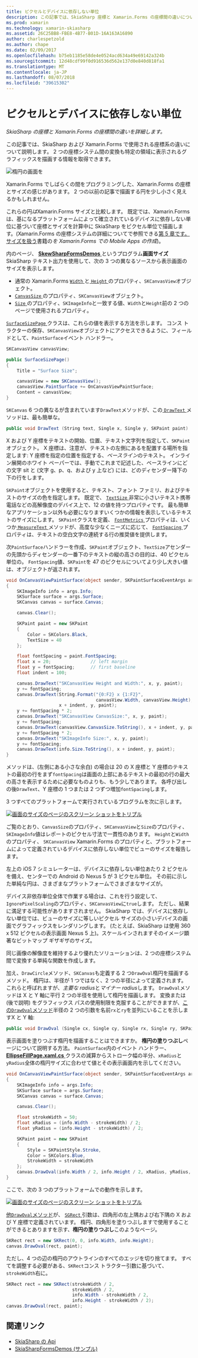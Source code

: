 ```yaml
---
title: ピクセルとデバイスに依存しない単位
description: この記事では、SkiaSharp 座標と Xamarin.Forms の座標間の違いについて説明し、サンプル コードを示します。
ms.prod: xamarin
ms.technology: xamarin-skiasharp
ms.assetid: 26C25BB8-FBE8-4B77-B01D-16A163A16890
author: charlespetzold
ms.author: chape
ms.date: 02/09/2017
ms.openlocfilehash: b75eb1185e58de4e0524acd634a49e69142a324b
ms.sourcegitcommit: 12d48cdf99f0d916536d562e137d0e840d818fa1
ms.translationtype: MT
ms.contentlocale: ja-JP
ms.lasthandoff: 08/07/2018
ms.locfileid: "39615302"
---
```

# <a name="pixels-and-device-independent-units"></a>ピクセルとデバイスに依存しない単位

_SkiaSharp の座標と Xamarin.Forms の座標間の違いを詳細します。_

この記事では、SkiaSharp および Xamarin.Forms で使用される座標系の違いについて説明します。 2 つの座標システム間の変換も特定の領域に表示されるグラフィックスを描画する情報を取得できます。

![](pixels-images/screenfillexample.png "楕円の画面を")

Xamarin.Forms でしばらくの間をプログラミングした、Xamarin.Forms の座標とサイズの感じがあります。 2 つの以前の記事で描画する円を少し小さく見えるかもしれません。

これらの円*は*Xamarin.Forms サイズと比較します。 既定では、Xamarin.Forms は、基になるプラットフォームによって確立されているデバイスに依存しない単位に基づいて座標とサイズを計算中に SkiaSharp をピクセル単位で描画します。(Xamarin.Forms の座標システムの詳細についてで参照できる[第 5 章です。サイズを扱う](~/xamarin-forms/creating-mobile-apps-xamarin-forms/summaries/chapter05.md)書籍の*を Xamarin.Forms での Mobile Apps の作成*)。

内のページ、 [ **SkewSharpFormsDemos** ](https://developer.xamarin.com/samples/xamarin-forms/SkiaSharpForms/Demos/)というプログラム**画面サイズ**SkiaSharp テキスト出力を使用して、次の 3 つの異なるソースから表示画面のサイズを表示します。

- 通常の Xamarin.Forms [ `Width` ](xref:Xamarin.Forms.VisualElement.Width)と[ `Height` ](xref:Xamarin.Forms.VisualElement.Height)のプロパティ、`SKCanvasView`オブジェクト。
- [ `CanvasSize` ](https://developer.xamarin.com/api/property/SkiaSharp.Views.Forms.SKCanvasView.CanvasSize/)のプロパティ、`SKCanvasView`オブジェクト。
- [ `Size` ](https://developer.xamarin.com/api/property/SkiaSharp.SKImageInfo.Size/)のプロパティ、`SKImageInfo`と一致する値、`Width`と`Height`前の 2 つのページで使用されるプロパティ。

[ `SurfaceSizePage` ](https://github.com/xamarin/xamarin-forms-samples/blob/master/SkiaSharpForms/Demos/Demos/SkiaSharpFormsDemos/Basics/SurfaceSizePage.cs)クラスは、これらの値を表示する方法を示します。 コンス トラクターの保存、`SKCanvasView`オブジェクトにアクセスできるように、フィールドとして、`PaintSurface`イベント ハンドラー。

```csharp
SKCanvasView canvasView;

public SurfaceSizePage()
{
    Title = "Surface Size";

    canvasView = new SKCanvasView();
    canvasView.PaintSurface += OnCanvasViewPaintSurface;
    Content = canvasView;
}
```

`SKCanvas` 6 つの異なるが含まれています`DrawText`メソッドが、この[ `DrawText` ](https://developer.xamarin.com/api/member/SkiaSharp.SKCanvas.DrawText/p/System.String/System.Single/System.Single/SkiaSharp.SKPaint/)メソッドは、最も簡単な。

```csharp
public void DrawText (String text, Single x, Single y, SKPaint paint)
```

X および Y 座標をテキストの開始、位置、テキスト文字列を指定して、`SKPaint`オブジェクト。 X 座標は、注意が、テキストの左側にあるを配置する場所を指定します: Y 座標を指定の位置を指定する、*ベースライン*のテキスト。 インライン展開のホワイト ペーパーでは、手動でこれまで記述した、ベースラインにどの文字 sit と (文字 g、p、q、および y 上など) には、どのディセンダー降下の下の行をします。

`SKPaint`オブジェクトを使用すると、テキスト、フォント ファミリ、およびテキストのサイズの色を指定します。 既定で、 [ `TextSize` ](https://developer.xamarin.com/api/property/SkiaSharp.SKPaint.TextSize/)非常に小さいテキスト携帯電話などの高解像度のデバイス上で、12 の値を持つプロパティです。 最も簡単なアプリケーション以外も必要になりますいくつかの情報を表示しているテキストのサイズにします。 `SKPaint`クラスを定義、 [ `FontMetrics` ](https://developer.xamarin.com/api/property/SkiaSharp.SKPaint.FontMetrics/)プロパティは、いくつか[ `MeasureText` ](https://developer.xamarin.com/api/member/SkiaSharp.SKPaint.MeasureText/p/System.String/)メソッドが、高度な少なくニーズに応じて、 [ `FontSpacing` ](https://developer.xamarin.com/api/property/SkiaSharp.SKPaint.FontSpacing/)プロパティは、テキストの空白文字の連続する行の推奨値を提供します。

次`PaintSurface`ハンドラーを作成、`SKPaint`オブジェクト、`TextSize`アセンダーの先頭からディセンダーの一番下のテキストの縦の高さの目的は、40 ピクセル単位の。 `FontSpacing`値、`SKPaint`を 47 のピクセルについてより少し大きい値は、オブジェクトが返されます。

```csharp
void OnCanvasViewPaintSurface(object sender, SKPaintSurfaceEventArgs args)
{
    SKImageInfo info = args.Info;
    SKSurface surface = args.Surface;
    SKCanvas canvas = surface.Canvas;

    canvas.Clear();

    SKPaint paint = new SKPaint
    {
        Color = SKColors.Black,
        TextSize = 40
    };

    float fontSpacing = paint.FontSpacing;
    float x = 20;               // left margin
    float y = fontSpacing;      // first baseline
    float indent = 100;

    canvas.DrawText("SKCanvasView Height and Width:", x, y, paint);
    y += fontSpacing;
    canvas.DrawText(String.Format("{0:F2} x {1:F2}",
                                  canvasView.Width, canvasView.Height),
                    x + indent, y, paint);
    y += fontSpacing * 2;
    canvas.DrawText("SKCanvasView CanvasSize:", x, y, paint);
    y += fontSpacing;
    canvas.DrawText(canvasView.CanvasSize.ToString(), x + indent, y, paint);
    y += fontSpacing * 2;
    canvas.DrawText("SKImageInfo Size:", x, y, paint);
    y += fontSpacing;
    canvas.DrawText(info.Size.ToString(), x + indent, y, paint);
}
```

メソッドは、(左側にある小さな余白) の場合は 20 の X 座標と Y 座標のテキストの最初の行をまず`fontSpacing`は画面の上部にあるテキストの最初の行の最大の高さを表示するために必要なものよりも、もう少しであります。 各呼び出しの後`DrawText`、Y 座標の 1 つまたは 2 つずつ増加`fontSpacing`します。

3 つすべてのプラットフォームで実行されているプログラムを次に示します。

[![](pixels-images/surfacesize-small.png "画面のサイズのページのスクリーン ショットをトリプル")](pixels-images/surfacesize-large.png#lightbox "画面サイズのページの 3 倍になるスクリーン ショット")

ご覧のとおり、`CanvasSize`のプロパティ、`SKCanvasView`と`Size`のプロパティ、`SKImageInfo`値はレポートのピクセル寸法で一貫性のあります。 `Height`と`Width`のプロパティ、 `SKCanvasView` Xamarin.Forms のプロパティと、プラットフォームによって定義されているデバイスに依存しない単位でビューのサイズを報告します。

左上の iOS 7 シミュレーターは、デバイスに依存しない単位あたり 2 ピクセルを備え、センターでの Android の Nexus 5 が 3 ピクセル単位。 その前に示した単純な円は、さまざまなプラットフォームでさまざまなサイズが。

デバイス非依存単位全体で作業する場合は、これを行う設定して、`IgnorePixelScaling`のプロパティ、`SKCanvasView`に`true`します。 ただし、結果に満足する可能性がありますされません。 SkiaSharp では、デバイスに依存しない単位では、ビューのサイズに等しいピクセル サイズの小さいデバイスの画面でグラフィックスをレンダリングします。 (たとえば、SkiaSharp は使用 360 x 512 ピクセルの表示画面 Nexus 5 上)。スケールインされますそのイメージ顕著なビットマップ ギザギザのサイズ。

同じ画像の解像度を維持するより優れたソリューションは、2 つの座標システム間で変換する単純な関数を作成します。

加え、`DrawCircle`メソッド、`SKCanvas`も定義する 2 つ`DrawOval`楕円を描画するメソッド。 楕円は、半径が 1 つではなく、2 つの半径によって定義されます。 これらと呼ばれますが、*主要な radius*と*マイナー radius*します。 `DrawOval`メソッドは X と Y 軸に平行 2 つの半径を使用して楕円を描画します。 変換または (後で説明) をグラフィックス パスの使用制限を克服することができますが、[この`DrawOval`メソッド](https://developer.xamarin.com/api/member/SkiaSharp.SKCanvas.DrawOval/p/System.Single/System.Single/System.Single/System.Single/SkiaSharp.SKPaint/)半径の 2 つの引数を名前`rx`と`ry`を並列にいることを示しますX と Y 軸:

```csharp
public void DrawOval (Single cx, Single cy, Single rx, Single ry, SKPaint paint)
```

表示画面を塗りつぶす楕円を描画することはできますか。 **楕円の塗りつぶし**ページについて説明する方法。 `PaintSurface`内のイベント ハンドラー、 [ **EllipseFillPage.xaml.cs** ](https://github.com/xamarin/xamarin-forms-samples/blob/master/SkiaSharpForms/Demos/Demos/SkiaSharpFormsDemos/Basics/EllipseFillPage.xaml.cs)クラスの減算からストローク幅の半分、`xRadius`と`yRadius`全体の楕円サイズに合わせて値とその表示画面内を示してください。

```csharp
void OnCanvasViewPaintSurface(object sender, SKPaintSurfaceEventArgs args)
{
    SKImageInfo info = args.Info;
    SKSurface surface = args.Surface;
    SKCanvas canvas = surface.Canvas;

    canvas.Clear();

    float strokeWidth = 50;
    float xRadius = (info.Width - strokeWidth) / 2;
    float yRadius = (info.Height - strokeWidth) / 2;

    SKPaint paint = new SKPaint
    {
        Style = SKPaintStyle.Stroke,
        Color = SKColors.Blue,
        StrokeWidth = strokeWidth
    };
    canvas.DrawOval(info.Width / 2, info.Height / 2, xRadius, yRadius, paint);
}
```

ここで、次の 3 つのプラットフォームでの動作を示します。

[![](pixels-images/ellipsefill-small.png "画面のサイズのページのスクリーン ショットをトリプル")](pixels-images/ellipsefill-large.png#lightbox "画面サイズのページの 3 倍になるスクリーン ショット")

[他`DrawOval`メソッド](https://developer.xamarin.com/api/member/SkiaSharp.SKCanvas.DrawOval/p/SkiaSharp.SKRect/SkiaSharp.SKPaint/)が、 [ `SGRect` ](https://developer.xamarin.com/api/type/SkiaSharp.SKRect/)引数は、四角形の左上隅および右下隅の X および Y 座標で定義されています。 楕円、四角形を塗りつぶしますで使用することができるとありますを示す、**楕円の塗りつぶし**このようなページ。

```csharp
SKRect rect = new SKRect(0, 0, info.Width, info.Height);
canvas.DrawOval(rect, paint);
```

ただし、4 つの辺の楕円のアウトラインのすべてのエッジを切り捨てます。 すべてを調整する必要がある、`SKRect`コンス トラクター引数に基づいて、`strokeWidth`右に。

```csharp
SKRect rect = new SKRect(strokeWidth / 2,
                         strokeWidth / 2,
                         info.Width - strokeWidth / 2,
                         info.Height - strokeWidth / 2);
canvas.DrawOval(rect, paint);
```


## <a name="related-links"></a>関連リンク

- [SkiaSharp の Api](https://developer.xamarin.com/api/root/SkiaSharp/)
- [SkiaSharpFormsDemos (サンプル)](https://developer.xamarin.com/samples/xamarin-forms/SkiaSharpForms/Demos/)
